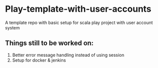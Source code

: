 # Play-template-with-user-accounts
A template repo with basic setup for scala play project with user account system

## Things still to be worked on:

1. Better error message handling instead of using session
2. Setup for docker & jenkins